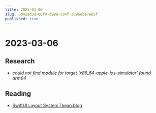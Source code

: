 ```yaml
---
title: 2023-03-06
slug: 3d42ad3d-66f4-d98e-c04f-3896ebe7e85f
published: true
---
```


# 2023-03-06

## Research

* *could not find module for target 'x86_64-apple-ios-simulator' found arm64*

## Reading

* [SwiftUI Layout System | kean.blog](https://kean.blog/post/swiftui-layout-system)
